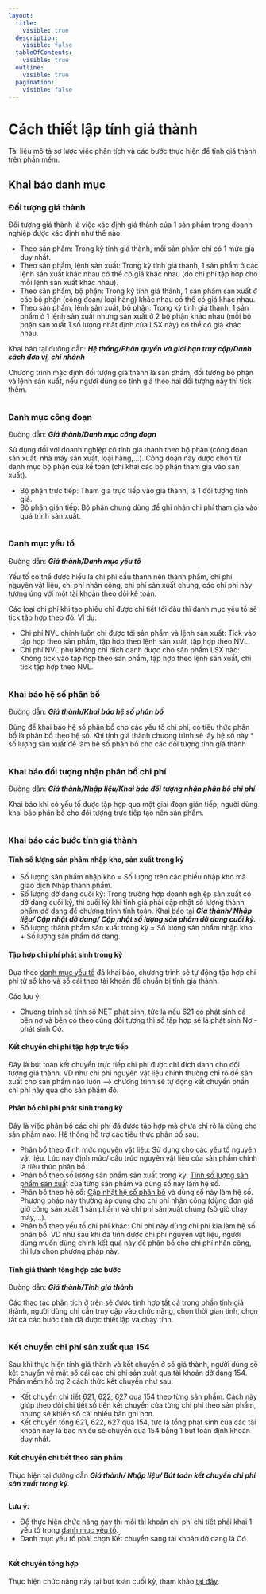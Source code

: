```yaml
---
layout:
  title:
    visible: true
  description:
    visible: false
  tableOfContents:
    visible: true
  outline:
    visible: true
  pagination:
    visible: false
---
```


# Cách thiết lập tính giá thành

Tài liệu mô tả sơ lược việc phân tích và các bước thực hiện để tính giá thành trên phần mềm.

## Khai báo danh mục

### Đối tượng giá thành

Đối tượng giá thành là việc xác định giá thành của 1 sản phẩm trong doanh nghiệp được xác định như thế nào:

* Theo sản phẩm: Trong kỳ tính giá thành, mỗi sản phẩm chỉ có 1 mức giá duy nhất.
* Theo sản phẩm, lệnh sản xuất: Trong kỳ tính giá thành, 1 sản phẩm ở các lệnh sản xuất khác nhau có thể có giá khác nhau (do chi phí tập hợp cho mỗi lệnh sản xuất khác nhau).
* Theo sản phẩm, bộ phận: Trong kỳ tính giá thảnh, 1 sản phẩm sản xuất ở các bộ phận (công đoạn/ loại hàng) khác nhau có thể có giá khác nhau.
* Theo sản phẩm, lệnh sản xuất, bộ phận: Trong kỳ tính giá thành, 1 sản phẩm ở 1 lệnh sản xuất nhưng sản xuất ở 2 bộ phận khác nhau (mỗi bộ phận sản xuất 1 số lượng nhất định của LSX này) có thể có giá khác nhau.

Khai báo tại đường dẫn: _**Hệ thống/Phân quyền và giới hạn truy cập/Danh sách đơn vị, chi nhánh**_

Chương trình mặc định đối tượng giá thành là sản phẩm, đối tượng bộ phận và lệnh sản xuất, nếu người dùng có tính giá theo hai đối tượng này thì tick thêm.

<figure><img src="../.gitbook/assets/Giá thành 4.png" alt=""><figcaption></figcaption></figure>

### Danh mục công đoạn

Đường dẫn: _**Giá thành/Danh mục công đoạn**_

Sử dụng đối với doanh nghiệp có tính giá thành theo bộ phận (công đoạn sản xuất, nhà máy sản xuất, loại hàng,...). Công đoạn này được chọn từ danh mục bộ phận của kế toán (chỉ khai các bộ phận tham gia vào sản xuất).

* Bộ phận trực tiếp: Tham gia trực tiếp vào giá thành, là 1 đối tượng tính giá.
* Bộ phận gián tiếp: Bộ phận chung dùng để ghi nhận chi phí tham gia vào quá trình sản xuất.

<figure><img src="../.gitbook/assets/Giá thành 3.png" alt=""><figcaption></figcaption></figure>

### Danh mục yếu tố

Đường dẫn: _**Giá thành/Danh mục yếu tố**_

Yếu tố có thể được hiểu là chi phí cấu thành nên thành phẩm, chi phí nguyên vật liệu, chi phí nhân công, chi phí sản xuất chung, các chi phí này tương ứng với một tài khoản theo dõi kế toán.

Các loại chi phí khi tạo phiếu chỉ được chi tiết tới đâu thì danh mục yếu tố sẽ tick tập hợp theo đó. Ví dụ:

* Chi phí NVL chính luôn chỉ được tới sản phẩm và lệnh sản xuất: Tick vào tập hợp theo sản phẩm, tập hợp theo lệnh sản xuất, tập hợp theo NVL.
* Chi phí NVL phụ không chỉ đích danh được cho sản phẩm LSX nào: Không tick vào tập hợp theo sản phẩm, tập hợp theo lệnh sản xuất, chỉ tick tập hợp theo NVL.

<figure><img src="../.gitbook/assets/Giá thành 2.png" alt=""><figcaption></figcaption></figure>

### Khai báo hệ số phân bổ

Đường dẫn: _**Giá thành/Khai báo hệ số phân bổ**_

Dùng để khai báo hệ số phân bổ cho các yếu tố chi phí, có tiêu thức phân bổ là phân bổ theo hệ số. Khi tính giá thành chương trình sẽ lấy hệ số này \* số lượng sản xuất để làm hệ số phân bổ cho các đối tượng tính giá thành

<figure><img src="../.gitbook/assets/Giá thành 5.png" alt=""><figcaption></figcaption></figure>

### Khai báo đối tượng nhận phân bổ chi phí

Đường dẫn: _**Giá thành/Nhập liệu/Khai báo đối tượng nhận phân bổ chi phí**_

Khai báo khi có yếu tố được tập hợp qua một giai đoạn gián tiếp, người dùng khai báo phân bổ cho đối tượng trực tiếp tạo nên sản phẩm.

<figure><img src="../.gitbook/assets/Giá thành 6.png" alt=""><figcaption></figcaption></figure>

### Khai báo các bước tính giá thành

#### Tính số lượng sản phẩm nhập kho, sản xuất trong kỳ

* Số lượng sản phẩm nhập kho = Số lượng trên các phiếu nhập kho mã giao dịch Nhập thành phẩm.
* Số lượng dở dang cuối kỳ: Trong trường hợp doanh nghiệp sản xuất có dở dang cuối kỳ, thì cuối kỳ khi tính giá phải cập nhật số lượng thành phẩm dở dang để chương trình tính toán. Khai báo tại _**Giá thành/ Nhập liệu/ Cập nhật dở dang/ Cập nhật số lượng sản phẩm dở dang cuối kỳ.**_
* Số lượng thành phẩm sản xuất trong kỳ = Số lượng sản phẩm nhập kho + Số lượng sản phẩm dở dang.

#### Tập hợp chi phí phát sinh trong kỳ

Dựa theo [danh mục yếu tố](cach-set-up-tinh-gia-thanh-va-kiem-tra-gia-thanh.md#danh-muc-yeu-to) đã khai báo, chương trình sẽ tự động tập hợp chi phí từ sổ kho và sổ cái theo tài khoản để chuẩn bị tính giá thành.

Các lưu ý:

* Chương trình sẽ tính số NET phát sinh, tức là nếu 621 có phát sinh cả bên nợ và bên có theo cùng đối tượng thì số tập hợp sẽ là phát sinh Nợ - phát sinh Có.

#### Kết chuyển chi phí tập hợp trực tiếp

Đây là bút toán kết chuyển trực tiếp chi phí được chỉ đích danh cho đối tượng giá thành. VD như chi phí nguyên vật liệu chính thường chỉ rõ để sản xuất cho sản phẩm nào luôn --> chương trình sẽ tự động kết chuyển phần chi phí này qua cho sản phẩm đó.

#### Phân bổ chi phí phát sinh trong kỳ

Đây là việc phân bổ các chi phí đã được tập hợp mà chưa chỉ rõ là dùng cho sản phẩm nào. Hệ thống hỗ trợ các tiêu thức phân bổ sau:

* Phân bổ theo định mức nguyên vật liệu: Sử dụng cho các yếu tố nguyên vật liệu. Lúc này định mức/ cấu trúc nguyên vật liệu của sản phẩm chính là tiêu thức phân bổ.
* Phân bổ theo số lượng sản phẩm sản xuất trong kỳ: [Tính số lượng sản phẩm sản xuấ](cach-set-up-tinh-gia-thanh-va-kiem-tra-gia-thanh.md#tinh-so-luong-san-pham-nhap-kho-san-xuat-trong-ky)t của từng sản phẩm và dùng số này làm hệ số.
* Phân bổ theo hệ số: [Cập nhật hệ số phân bổ](cach-set-up-tinh-gia-thanh-va-kiem-tra-gia-thanh.md#khai-bao-he-so-phan-bo) và dùng số này làm hệ số. Phương pháp này thường áp dụng cho chi phí nhân công (dùng đơn giá giờ công sản xuất 1 sản phẩm) và chi phí sản xuất chung (số giờ chạy máy,...).
* Phân bổ theo yếu tố chi phí khác: Chi phí này dùng chi phí kia làm hệ số phân bổ. VD như sau khi đã tính được chi phí nguyên vật liệu, người dùng muốn dùng chính kết quả này để phân bổ cho chi phí nhân công, thì lựa chọn phương pháp này.

#### Tính giá thành tổng hợp các bước

Đường dẫn: _**Giá thành/Tính giá thành**_

Các thao tác phân tích ở trên sẽ được tính hợp tất cả trong phần tính giá thành, người dùng chỉ cần truy cập vào chức năng, chọn thời gian tính, chọn tất cả các bước tính đã được thiết lập và chạy tính.

<figure><img src="../.gitbook/assets/Giá thành 14.png" alt=""><figcaption></figcaption></figure>

### Kết chuyển chi phí sản xuất qua 154

Sau khi thực hiện tính giá thành và kết chuyển ở sổ giá thành, người dùng sẽ kết chuyển về mặt sổ cái các chi phí sản xuất qua tài khoản dở dang 154. Phần mềm hỗ trợ 2 cách thức kết chuyển như sau:

* Kết chuyển chi tiết 621, 622, 627 qua 154 theo từng sản phẩm. Cách này giúp theo dõi chi tiết số tiền kết chuyển của từng chi phí theo sản phẩm, nhưng sẽ khiến sổ cái nhiều bản ghi hơn.
* Kết chuyển tổng 621, 622, 627 qua 154, tức là tổng phát sinh của các tài khoản này là bao nhiêu sẽ chuyển qua 154 bằng 1 bút toán định khoản duy nhất.

#### Kết chuyển chi tiết theo sản phẩm

Thực hiện tại đường dẫn _**Giá thành/ Nhập liệu/ Bút toán kết chuyển chi phí sản xuất trong kỳ.**_

<figure><img src="../.gitbook/assets/image (191).png" alt=""><figcaption></figcaption></figure>

**Lưu ý:**

* Để thực hiện chức năng này thì mỗi tài khoản chi phí chi tiết phải khai 1 yếu tố trong [danh mục yếu tố](cach-set-up-tinh-gia-thanh-va-kiem-tra-gia-thanh.md#danh-muc-yeu-to).
* Danh mục yếu tố phải chọn Kết chuyển sang tài khoản dở dang là Có

<figure><img src="../.gitbook/assets/image (192).png" alt=""><figcaption></figcaption></figure>

#### Kết chuyển tổng hợp

Thực hiện chức năng này tại bút toán cuối kỳ, tham khảo [tại đây](../tong-hop/cac-cong-viec-cuoi-thang-quy/ket-chuyen-lai-lo.md).
